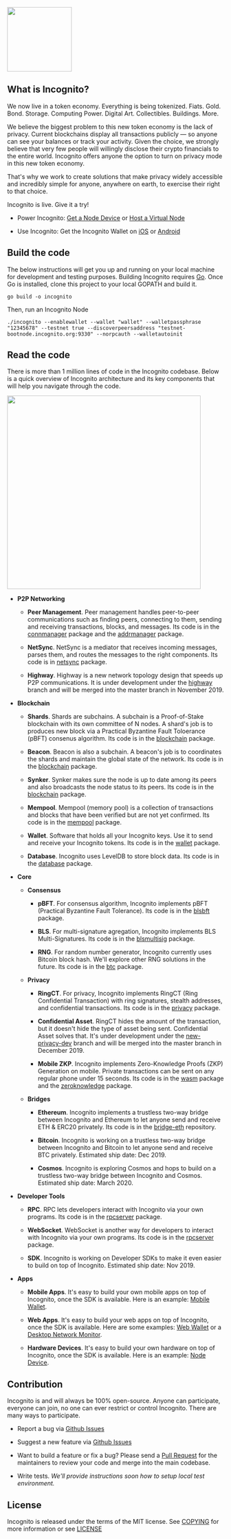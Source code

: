 <img src="https://i.postimg.cc/cLFjdyc3/incognito-app-logo.png" width="150">

## What is Incognito?

We now live in a token economy. Everything is being tokenized. Fiats. Gold. Bond. Storage. Computing Power. Digital Art. Collectibles. Buildings. More.

We believe the biggest problem to this new token economy is the lack of privacy. Current blockchains display all transactions publicly — so anyone can see your balances or track your activity. Given the choice, we strongly believe that very few people will willingly disclose their crypto financials to the entire world. Incognito offers anyone the option to turn on privacy mode in this new token economy.

That's why we work to create solutions that make privacy widely accessible and incredibly simple for anyone, anywhere on earth, to exercise their right to that choice.

Incognito is live. Give it a try!

* Power Incognito: [Get a Node Device](https://incognito.org/) or [Host a Virtual Node](https://incognito.org/validator)

* Use Incognito: Get the Incognito Wallet on [iOS](https://apps.apple.com/us/app/incognito-crypto-wallet/id1475631606?ls=1) or [Android](https://play.google.com/store/apps/details?id=com.incognito.wallet)

## Build the code

The below instructions will get you up and running on your local machine for development and testing purposes. Building Incognito requires [Go](http://golang.org/doc/install). Once Go is installed, clone this project to your local GOPATH and build it.

```shell
go build -o incognito
```

Then, run an Incognito Node

```shell
./incognito --enablewallet --wallet "wallet" --walletpassphrase "12345678" --testnet true --discoverpeersaddress "testnet-bootnode.incognito.org:9330" --norpcauth --walletautoinit
```

## Read the code

There is more than 1 million lines of code in the Incognito codebase. Below is a quick overview of Incognito architecture and its key components that will help you navigate through the code.

<img src="https://user-images.githubusercontent.com/4691695/67144758-ab0fab80-f2a4-11e9-881d-75432653fd24.png" width="450">

* **P2P Networking**

  * **Peer Management**. Peer management handles peer-to-peer communications such as finding peers, connecting to them, sending and receiving transactions, blocks, and messages. Its code is in the [connmanager](https://github.com/incognitochain/incognito-chain/tree/master/connmanager) package and the [addrmanager](https://github.com/incognitochain/incognito-chain/tree/master/addrmanager) package.

  * **NetSync**. NetSync is a mediator that receives incoming messages, parses them, and routes the messages to the right components. Its code is in [netsync](https://github.com/incognitochain/incognito-chain/tree/master/netsync) package.

  * **Highway**. Highway is a new network topology design that speeds up P2P communications. It is under development under the [highway](https://github.com/incognitochain/incognito-chain/tree/highway) branch and will be merged into the master branch in November 2019.

* **Blockchain**

  * **Shards**. Shards are subchains. A subchain is a Proof-of-Stake blockchain with its own committee of N nodes. A shard's job is to produces new block via a Practical Byzantine Fault Toloerance (pBFT) consenus algorithm. Its code is in the [blockchain](https://github.com/incognitochain/incognito-chain/tree/master/blockchain) package.

  * **Beacon**. Beacon is also a subchain. A beacon's job is to coordinates the shards and maintain the global state of the network. Its code is in the [blockchain](https://github.com/incognitochain/incognito-chain/tree/master/blockchain) package.

  * **Synker**. Synker makes sure the node is up to date among its peers and also broadcasts the node status to its peers. Its code is in the [blockchain](https://github.com/incognitochain/incognito-chain/tree/master/blockchain) package.

  * **Mempool**. Mempool (memory pool) is a collection of transactions and blocks that have been verified but are not yet confirmed. Its code is in the [mempool](https://github.com/incognitochain/incognito-chain/tree/master/mempool) package.

  * **Wallet**. Software that holds all your Incognito keys. Use it to send and receive your Incognito tokens. Its code is in the [wallet](https://github.com/incognitochain/incognito-chain/tree/master/wallet) package.

  * **Database**. Incognito uses LevelDB to store block data. Its code is in the [database](https://github.com/incognitochain/incognito-chain/tree/master/database) package.

* **Core**

  * **Consensus**

    * **pBFT**. For consensus algorithm, Incognito implements pBFT (Practical Byzantine Fault Tolerance). Its code is in the [blsbft](https://github.com/incognitochain/incognito-chain/tree/master/consensus/blsbft) package.

    * **BLS**. For multi-signature agregation, Incognito implements BLS Multi-Signatures. Its code is in the [blsmultisig](https://github.com/incognitochain/incognito-chain/tree/master/consensus/signatureschemes/blsmultisig) package.

    * **RNG**. For random number generator, Incognito currently uses Bitcoin block hash. We'll explore other RNG solutions in the future. Its code is in the [btc](https://github.com/incognitochain/incognito-chain/tree/master/blockchain_v2/btc) package.

  * **Privacy**

    * **RingCT**. For privacy, Incognito implements RingCT (Ring Confidential Transaction) with ring signatures, stealth addresses, and confidential transactions. Its code is in the [privacy](https://github.com/incognitochain/incognito-chain/tree/master/privacy) package.

    * **Confidential Asset**. RingCT hides the amount of the transaction, but it doesn't hide the type of asset being sent. Confidential Asset solves that. It's under development under the [new-privacy-dev](https://github.com/incognitochain/incognito-chain/tree/new-privacy-dev) branch and will be merged into the master branch in December 2019.

    * **Mobile ZKP**. Incognito implements Zero-Knowledge Proofs (ZKP) Generation on mobile. Private transactions can be sent on any regular phone under 15 seconds. Its code is in the [wasm](https://github.com/incognitochain/incognito-chain/tree/master/privacy/wasm) package and the [zeroknowledge](https://github.com/incognitochain/incognito-chain/tree/master/privacy/zeroknowledge) package.

  * **Bridges**

    * **Ethereum**. Incognito implements a trustless two-way bridge between Incognito and Ethereum to let anyone send and receive ETH & ERC20 privately. Its code is in the [bridge-eth](https://github.com/incognitochain/bridge-eth) repository.

    * **Bitcoin**.  Incognito is working on a trustless two-way bridge between Incognito and Bitcoin to let anyone send and receive BTC privately. Estimated ship date: Dec 2019.

    * **Cosmos**.  Incognito is exploring Cosmos and hops to build on a trustless two-way bridge between Incognito and Cosmos. Estimated ship date: March 2020.

* **Developer Tools**

  * **RPC**. RPC lets developers interact with Incognito via your own programs. Its code is in the [rpcserver](https://github.com/incognitochain/incognito-chain/tree/master/rpcserver) package.

  * **WebSocket**. WebSocket is another way for developers to interact with Incognito via your own programs. Its code is in the [rpcserver](https://github.com/incognitochain/incognito-chain/tree/master/rpcserver) package.

  * **SDK**. Incognito is working on Developer SDKs to make it even easier to build on top of Incognito. Estimated ship date: Nov 2019.

* **Apps**

  * **Mobile Apps**. It's easy to build your own mobile apps on top of Incognito, once the SDK is available. Here is an example: [Mobile Wallet](https://github.com/incognitochain/incognito-chain-wallet-client-app).

  * **Web Apps**. It's easy to build your web apps on top of Incognito, once the SDK is available. Here are some examples: [Web Wallet](https://github.com/incognitochain/incognito-chain-wallet-client-2) or a [Desktop Network Monitor](https://github.com/incognitochain/incognito-monitor).
  
  * **Hardware Devices**. It's easy to build your own hardware on top of Incognito, once the SDK is available. Here is an example: [Node Device](https://github.com/incognitochain/incognito-node).

## Contribution

Incognito is and will always be 100% open-source. Anyone can participate, everyone can join, no one can ever restrict or control Incognito. There are many ways to participate.

* Report a bug via [Github Issues](https://github.com/incognitochain/incognito-chain/issues)

* Suggest a new feature via [Github Issues](https://github.com/incognitochain/incognito-chain/issues)

* Want to build a feature or fix a bug? Please send a [Pull Request](https://github.com/incognitochain/incognito-chain/pulls) for the maintainers to review your code and merge into the main codebase.  

* Write tests. *We'll provide instructions soon how to setup local test environment.*

## License

Incognito is released under the terms of the MIT license. See [COPYING](https://github.com/incognitochain/incognito-chain/blob/master/COPYING) for more information or see [LICENSE](https://opensource.org/licenses/MIT)
